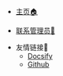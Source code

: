 - [主页:house:](https://atengk.github.io/ops/ ':target=_self')


- [联系管理员:adult:](http://wpa.qq.com/msgrd?v=3&uin=2385569970&Menu=yes)


* 友情链接&#x1F680;
  * [Docsify](https://docsify.js.org/#/)
  * [Github](https://github.com/)


